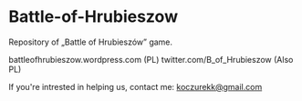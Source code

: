 # Battle-of-Hrubieszow
Repository of „Battle of Hrubieszów” game.

battleofhrubieszow.wordpress.com (PL)
twitter.com/B_of_Hrubieszow      (Also PL)

If you're intrested in helping us, contact me: koczurekk@gmail.com
